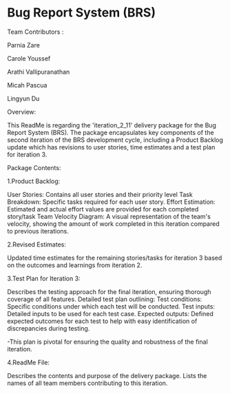 # Bug Report System (BRS) 
Team Contributors :

Parnia Zare

Carole Youssef

Arathi Vallipuranathan

Micah Pascua

Lingyun Du


Overview:


This ReadMe is regarding the 'iteration_2_11' delivery package for the Bug Report System (BRS). The package encapsulates key components of the second iteration of the BRS development cycle, including a Product Backlog update which has revisions to user stories, time estimates and a test plan for iteration 3.

Package Contents:


1.Product Backlog:

User Stories: Contains all user stories and their priority level
Task Breakdown: Specific tasks required for each user story.
Effort Estimation: Estimated and actual effort values are provided for each completed story/task
Team Velocity Diagram: A visual representation of the team's velocity, showing the amount of work completed in this iteration compared to previous iterations.

2.Revised Estimates:

Updated time estimates for the remaining stories/tasks for iteration 3 based on the outcomes and learnings from iteration 2.

3.Test Plan for Iteration 3:

Describes the testing approach for the final iteration, ensuring thorough coverage of all features.
Detailed test plan outlining:
  Test conditions: Specific conditions under which each test will be conducted.
  Test inputs: Detailed inputs to be used for each test case.
  Expected outputs: Defined expected outcomes for each test to help with easy identification of discrepancies during testing.
  
-This plan is pivotal for ensuring the quality and robustness of the final iteration.

4.ReadMe File:

Describes the contents and purpose of the delivery package.
Lists the names of all team members contributing to this iteration.











